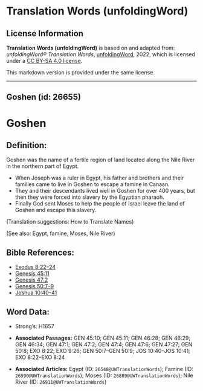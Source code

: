 # Translation Words (unfoldingWord)

## License Information

**Translation Words (unfoldingWord)** is based on and adapted from: _unfoldingWord® Translation Words_, [unfoldingWord](https://unfoldingword.org/utw), 2022, which is licensed under a [CC BY-SA 4.0 license](https://creativecommons.org/licenses/by-sa/4.0/legalcode.en).

This markdown version is provided under the same license.



--------------------------------

## Goshen (id: 26655)

Goshen
======

Definition:
-----------

Goshen was the name of a fertile region of land located along the Nile River in the northern part of Egypt.

* When Joseph was a ruler in Egypt, his father and brothers and their families came to live in Goshen to escape a famine in Canaan.
* They and their descendants lived well in Goshen for over 400 years, but then they were forced into slavery by the Egyptian pharaoh.
* Finally God sent Moses to help the people of Israel leave the land of Goshen and escape this slavery.

(Translation suggestions: How to Translate Names)

(See also: Egypt, famine, Moses, Nile River)

Bible References:
-----------------

* [Exodus 8:22–24](https://ref.ly/Exod8:22-Exod8:24)
* [Genesis 45:11](https://ref.ly/Gen45:11)
* [Genesis 47:2](https://ref.ly/Gen47:2)
* [Genesis 50:7–9](https://ref.ly/Gen50:7-Gen50:9)
* [Joshua 10:40–41](https://ref.ly/Josh10:40-Josh10:41)

Word Data:
----------

* Strong’s: H1657

* **Associated Passages:** GEN 45:10; GEN 45:11; GEN 46:28; GEN 46:29; GEN 46:34; GEN 47:1; GEN 47:2; GEN 47:4; GEN 47:6; GEN 47:27; GEN 50:8; EXO 8:22; EXO 9:26; GEN 50:7–GEN 50:9; JOS 10:40–JOS 10:41; EXO 8:22–EXO 8:24
* **Associated Articles:** Egypt (ID: `26548@UWTranslationWords`); Famine (ID: `26590@UWTranslationWords`); Moses (ID: `26889@UWTranslationWords`); Nile River (ID: `26911@UWTranslationWords`)

